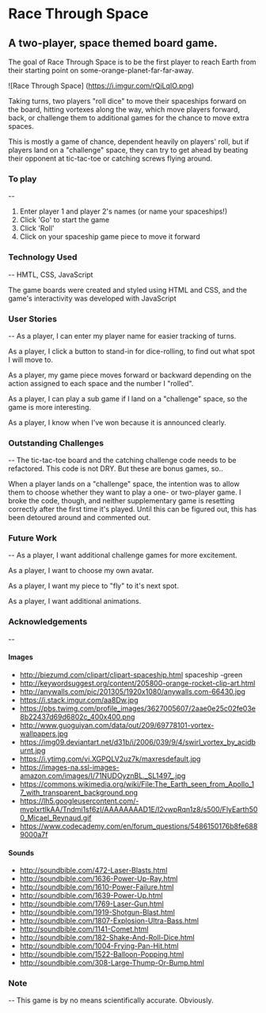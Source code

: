 # Race Through Space

## A two-player, space themed board game.

The goal of Race Through Space is to be the first player to reach Earth from their starting point on some-orange-planet-far-far-away.

![Race Through Space]
(https://i.imgur.com/rQiLqIO.png)

Taking turns, two players "roll dice" to move their spaceships forward on the board, hitting vortexes along the way, which move players forward, back, or challenge them to additional games for the chance to move extra spaces.

This is mostly a game of chance, dependent heavily on players' roll, but if players land on a "challenge" space, they can try to get ahead by beating their opponent at tic-tac-toe or catching screws flying around.

### To play
--
1. Enter player 1 and player 2's names (or name your spaceships!)
2. Click 'Go' to start the game
3. Click 'Roll'
4. Click on your spaceship game piece to move it forward

### Technology Used
--
HMTL, CSS, JavaScript

The game boards were created and styled using HTML and CSS, and the game's interactivity was developed with JavaScript

### User Stories
--
As a player, I can enter my player name for easier tracking of turns.

As a player, I click a button to stand-in for dice-rolling, to find out what spot I will move to.

As a player, my game piece moves forward or backward depending on the action assigned to each space and the number I "rolled".

As a player, I can play a sub game if I land on a "challenge" space, so the game is more interesting.

As a player, I know when I've won because it is announced clearly.

### Outstanding Challenges
-- 
The tic-tac-toe board and the catching challenge code needs to be refactored. This code is not DRY. But these are bonus games, so..

When a player lands on a "challenge" space, the intention was to allow them to choose whether they want to play a one- or two-player game. I broke the code, though, and neither supplementary game is resetting correctly after the first time it's played. Until this can be figured out, this has been detoured around and commented out.

### Future Work
-- 
As a player, I want additional challenge games for more excitement.

As a player, I want to choose my own avatar.

As a player, I want my piece to "fly" to it's next spot.

As a player, I want additional animations.

### Acknowledgements
--
#### Images
- http://biezumd.com/clipart/clipart-spaceship.html
spaceship -green 
- http://keywordsuggest.org/content/205800-orange-rocket-clip-art.html
- http://anywalls.com/pic/201305/1920x1080/anywalls.com-66430.jpg
- https://i.stack.imgur.com/aa8Dw.jpg
- https://pbs.twimg.com/profile_images/3627005607/2aae0e25c02fe03e8b22437d69d6802c_400x400.png
- http://www.guoguiyan.com/data/out/209/69778101-vortex-wallpapers.jpg
- https://img09.deviantart.net/d31b/i/2006/039/9/4/swirl_vortex_by_acidburnt.jpg
- https://i.ytimg.com/vi.XGPQLV2uz7k/maxresdefault.jpg
- https://images-na.ssl-images-amazon.com/images/I/71NUDOyznBL._SL1497_.jpg
- https://commons.wikimedia.org/wiki/File:The_Earth_seen_from_Apollo_17_with_transparent_background.png
- https://lh5.googleusercontent.com/-mvpIxrtlkAA/Tndmi1sf6zI/AAAAAAAAD1E/I2vwpRqn1z8/s500/FlyEarth500_Micael_Reynaud.gif
- https://www.codecademy.com/en/forum_questions/5486150176b8fe6889000a7f


#### Sounds
- http://soundbible.com/472-Laser-Blasts.html
- http://soundbible.com/1636-Power-Up-Ray.html
- http://soundbible.com/1610-Power-Failure.html
- http://soundbible.com/1639-Power-Up.html
- http://soundbible.com/1769-Laser-Gun.html
- http://soundbible.com/1919-Shotgun-Blast.html
- http://soundbible.com/1807-Explosion-Ultra-Bass.html
- http://soundbible.com/1141-Comet.html
- http://soundbible.com/182-Shake-And-Roll-Dice.html
- http://soundbible.com/1004-Frying-Pan-Hit.html
- http://soundbible.com/1522-Balloon-Popping.html
- http://soundbible.com/308-Large-Thump-Or-Bump.html

### Note
--
This game is by no means scientifically accurate. Obviously.